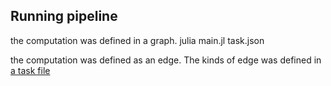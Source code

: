 ## Running pipeline
the computation was defined in a graph.
    julia main.jl task.json

the computation was defined as an edge. The kinds of edge was defined in [a task file](https://github.com/seung-lab/ChunkFlow.jl/blob/master/src/task.exp.json)
